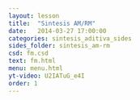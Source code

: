 ```yaml
---
layout: lesson
title:  "Sintesis AM/RM"
date:   2014-03-27 17:00:00
categories: sintesis_aditiva_sides
sides_folder: sintesis_am-rm
csd: fm.csd
text: fm.html
menu: menu.html
yt-video: U2IATuG_e4I
order: 1
---
```


